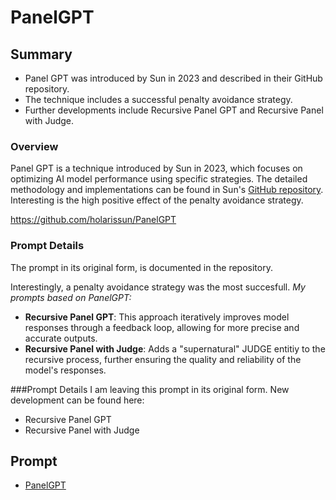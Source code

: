 # PanelGPT
## Summary
- Panel GPT was introduced by Sun in 2023 and described in their GitHub repository.
- The technique includes a successful penalty avoidance strategy.
- Further developments include Recursive Panel GPT and Recursive Panel with Judge.

### Overview
Panel GPT is a technique introduced by Sun in 2023, which focuses on optimizing AI model performance using specific strategies. The detailed methodology and implementations can be found in Sun's [GitHub repository](https://github.com/holarissun/PanelGPT). Interesting is the high positive effect of the penalty avoidance strategy.

https://github.com/holarissun/PanelGPT
### Prompt Details
The prompt in its original form, is documented in the repository. 

Interestingly, a penalty avoidance strategy was the most succesfull.
*My prompts based on PanelGPT:*
- **Recursive Panel GPT**: This approach iteratively improves model responses through a feedback loop, allowing for more precise and accurate outputs.
- **Recursive Panel with Judge**: Adds a "supernatural" JUDGE entitiy to the recursive process, further ensuring the quality and reliability of the model's responses.

###Prompt Details
I am leaving this prompt in its original form. New development can be found here:

* Recursive Panel GPT
* Recursive Panel with Judge
  

## Prompt
* [PanelGPT](https://github.com/zielperson/AI-whispers/blob/master/PanelGPT/system.md)
